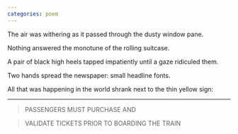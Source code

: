```yaml
---
categories: poem
---
```

The air was withering as it passed through the dusty window pane. 

Nothing answered the monotune of the rolling suitcase. 

A pair of black high heels tapped impatiently until a gaze ridiculed them.

Two hands spread the newspaper: small headline fonts.

All that was happening in the world shrank next to the thin yellow sign:
			
***

> PASSENGERS MUST PURCHASE AND 

> VALIDATE TICKETS PRIOR TO BOARDING THE TRAIN